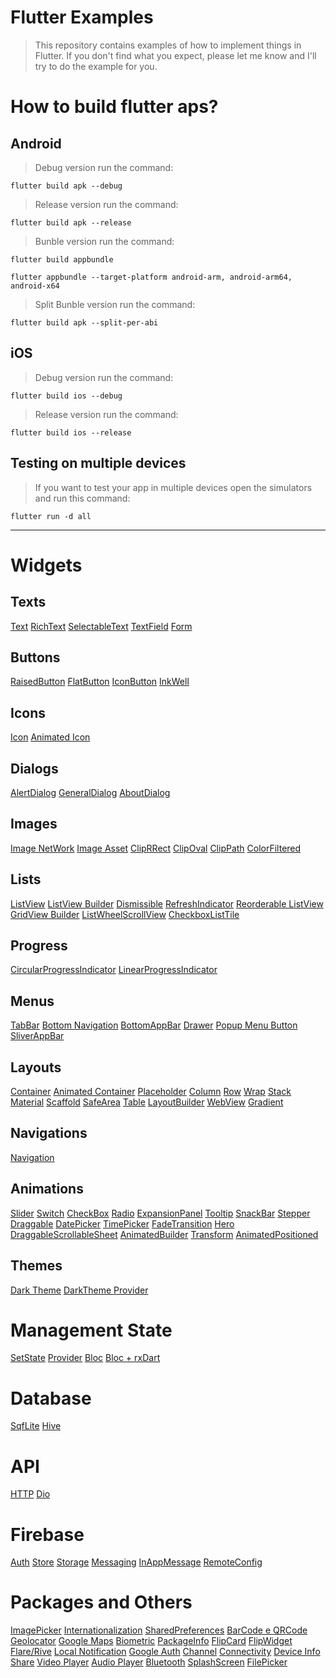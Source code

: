 # Flutter Examples

> This repository contains examples of how to implement things in Flutter. If you don't find what you expect, please let me know and I'll try to do the example for you.

# How to build flutter aps?

## Android
> Debug version run the command:

``
flutter build apk --debug
``

> Release version run the command:

``
flutter build apk --release
``

> Bunble version run the command:

``
flutter build appbundle
``

``
flutter appbundle --target-platform android-arm, android-arm64, android-x64
``

> Split Bunble version run the command:

``
flutter build apk --split-per-abi
``

## iOS
> Debug version run the command:

``
flutter build ios --debug
``

> Release version run the command:

``
flutter build ios --release
``

## Testing on multiple devices
> If you want to test your app in multiple devices open the simulators and run this command:

``
flutter run -d all
``
___
# Widgets

## Texts
[Text](https://github.com/ThiagoEvoa/flutter_examples/tree/text)
[RichText](https://github.com/ThiagoEvoa/flutter_examples/tree/rich_text)
[SelectableText](https://github.com/ThiagoEvoa/flutter_examples/tree/selectable_text)
[TextField](https://github.com/ThiagoEvoa/flutter_examples/tree/textfield)
[Form](https://github.com/ThiagoEvoa/flutter_examples/tree/form)

## Buttons
[RaisedButton](https://github.com/ThiagoEvoa/flutter_examples/tree/raisedbutton)
[FlatButton](https://github.com/ThiagoEvoa/flutter_examples/tree/flatbutton)
[IconButton](https://github.com/ThiagoEvoa/flutter_examples/tree/iconbutton)
[InkWell](https://github.com/ThiagoEvoa/flutter_examples/tree/inkwell)

## Icons
[Icon](https://github.com/ThiagoEvoa/flutter_examples/tree/icon)
[Animated Icon](https://github.com/ThiagoEvoa/flutter_examples/tree/animatedicon)

## Dialogs
[AlertDialog](https://github.com/ThiagoEvoa/flutter_examples/tree/alertdialog)
[GeneralDialog](https://github.com/ThiagoEvoa/flutter_examples/tree/generaldialog)
[AboutDialog](https://github.com/ThiagoEvoa/flutter_examples/tree/aboutdialog)

## Images
[Image NetWork](https://github.com/ThiagoEvoa/flutter_examples/tree/image_network)
[Image Asset](https://github.com/ThiagoEvoa/flutter_examples/tree/image_asset)
[ClipRRect](https://github.com/ThiagoEvoa/flutter_examples/tree/cliprrect)
[ClipOval](https://github.com/ThiagoEvoa/flutter_examples/tree/clipoval)
[ClipPath](https://github.com/ThiagoEvoa/flutter_examples/tree/clippath)
[ColorFiltered](https://github.com/ThiagoEvoa/flutter_examples/tree/colorfiltered)

## Lists
[ListView](https://github.com/ThiagoEvoa/flutter_examples/tree/listview)
[ListView Builder](https://github.com/ThiagoEvoa/flutter_examples/tree/listview_builder)
[Dismissible](https://github.com/ThiagoEvoa/flutter_examples/tree/dismissible)
[RefreshIndicator](https://github.com/ThiagoEvoa/flutter_examples/tree/refreshindicator)
[Reorderable ListView](https://github.com/ThiagoEvoa/flutter_examples/tree/reorderablelistview)
[GridView Builder](https://github.com/ThiagoEvoa/flutter_examples/tree/gridview_builder)
[ListWheelScrollView](https://github.com/ThiagoEvoa/flutter_examples/tree/listwheelscrollview)
[CheckboxListTile](https://github.com/ThiagoEvoa/flutter_examples/tree/checkbox_listtile)

## Progress
[CircularProgressIndicator](https://github.com/ThiagoEvoa/flutter_examples/tree/circularprogressindicator)
[LinearProgressIndicator](https://github.com/ThiagoEvoa/flutter_examples/tree/linearprogressindicator)

## Menus
[TabBar](https://github.com/ThiagoEvoa/flutter_examples/tree/tabbar)
[Bottom Navigation](https://github.com/ThiagoEvoa/flutter_examples/tree/bottomnavigationbar)
[BottomAppBar](https://github.com/ThiagoEvoa/flutter_examples/tree/bottomappbar)
[Drawer](https://github.com/ThiagoEvoa/flutter_examples/tree/drawer)
[Popup Menu Button](https://github.com/ThiagoEvoa/flutter_examples/tree/popupmenubutton)
[SliverAppBar](https://github.com/ThiagoEvoa/flutter_examples/tree/sliverappbar)

## Layouts
[Container](https://github.com/ThiagoEvoa/flutter_examples/tree/container)
[Animated Container](https://github.com/ThiagoEvoa/flutter_examples/tree/animatedcontainer)
[Placeholder](https://github.com/ThiagoEvoa/flutter_examples/tree/placeholder)
[Column](https://github.com/ThiagoEvoa/flutter_examples/tree/column)
[Row](https://github.com/ThiagoEvoa/flutter_examples/tree/row)
[Wrap](https://github.com/ThiagoEvoa/flutter_examples/tree/wrap)
[Stack](https://github.com/ThiagoEvoa/flutter_examples/tree/stack)
[Material](https://github.com/ThiagoEvoa/flutter_examples/tree/material)
[Scaffold](https://github.com/ThiagoEvoa/flutter_examples/tree/scaffold)
[SafeArea](https://github.com/ThiagoEvoa/flutter_examples/tree/safearea)
[Table](https://github.com/ThiagoEvoa/flutter_examples/tree/table)
[LayoutBuilder](https://github.com/ThiagoEvoa/flutter_examples/tree/layoutbuilder)
[WebView](https://github.com/ThiagoEvoa/flutter_examples/tree/webview)
[Gradient](https://github.com/ThiagoEvoa/flutter_examples/tree/gradient)

## Navigations
[Navigation](https://github.com/ThiagoEvoa/flutter_examples/tree/navigation)

## Animations
[Slider](https://github.com/ThiagoEvoa/flutter_examples/tree/slider)
[Switch](https://github.com/ThiagoEvoa/flutter_examples/tree/switch)
[CheckBox](https://github.com/ThiagoEvoa/flutter_examples/tree/checkbox)
[Radio](https://github.com/ThiagoEvoa/flutter_examples/tree/radio)
[ExpansionPanel](https://github.com/ThiagoEvoa/flutter_examples/tree/expansionpanel)
[Tooltip](https://github.com/ThiagoEvoa/flutter_examples/tree/tooltip)
[SnackBar](https://github.com/ThiagoEvoa/flutter_examples/tree/snackbar)
[Stepper](https://github.com/ThiagoEvoa/flutter_examples/tree/stepper)
[Draggable](https://github.com/ThiagoEvoa/flutter_examples/tree/draggable)
[DatePicker](https://github.com/ThiagoEvoa/flutter_examples/tree/datepicker)
[TimePicker](https://github.com/ThiagoEvoa/flutter_examples/tree/timepicker)
[FadeTransition](https://github.com/ThiagoEvoa/flutter_examples/tree/fadetransition)
[Hero](https://github.com/ThiagoEvoa/flutter_examples/tree/hero)
[DraggableScrollableSheet](https://github.com/ThiagoEvoa/flutter_examples/tree/draggablescrollablesheet)
[AnimatedBuilder](https://github.com/ThiagoEvoa/flutter_examples/tree/animatedbuilder)
[Transform](https://github.com/ThiagoEvoa/flutter_examples/tree/transform)
[AnimatedPositioned](https://github.com/ThiagoEvoa/flutter_examples/tree/animatedpositioned)

## Themes
[Dark Theme](https://github.com/ThiagoEvoa/flutter_examples/tree/darktheme)
[DarkTheme Provider](https://github.com/ThiagoEvoa/flutter_examples/tree/dartheme_provider)

# Management State
[SetState](https://github.com/ThiagoEvoa/flutter_examples/tree/setstate)
[Provider](https://github.com/ThiagoEvoa/flutter_examples/tree/provider)
[Bloc](https://github.com/ThiagoEvoa/flutter_examples/tree/bloc)
[Bloc + rxDart](https://github.com/ThiagoEvoa/flutter_examples/tree/bloc_rxdart)

# Database
[SqfLite](https://github.com/ThiagoEvoa/flutter_examples/tree/sqflite)
[Hive](https://github.com/ThiagoEvoa/flutter_examples/tree/hive)

# API
[HTTP](https://github.com/ThiagoEvoa/flutter_examples/tree/http)
[Dio](https://github.com/ThiagoEvoa/flutter_examples/tree/dio)

# Firebase
[Auth](https://github.com/ThiagoEvoa/flutter_examples/tree/firebaseauth)
[Store](https://github.com/ThiagoEvoa/flutter_examples/tree/firebasestore)
[Storage](https://github.com/ThiagoEvoa/flutter_examples/tree/firebasestorage)
[Messaging](https://github.com/ThiagoEvoa/flutter_examples/tree/firebase_messaging)
[InAppMessage](https://github.com/ThiagoEvoa/flutter_examples/tree/firebase_inappmessage)
[RemoteConfig](https://github.com/ThiagoEvoa/flutter_examples/tree/firebase_remoteconfig)

# Packages and Others
[ImagePicker](https://github.com/ThiagoEvoa/flutter_examples/tree/imagepicker)
[Internationalization](https://github.com/ThiagoEvoa/flutter_examples/tree/internationalization)
[SharedPreferences](https://github.com/ThiagoEvoa/flutter_examples/tree/sharedpreferences)
[BarCode e QRCode](https://github.com/ThiagoEvoa/flutter_examples/tree/barcode_qrcode)
[Geolocator](https://github.com/ThiagoEvoa/flutter_examples/tree/geolocator)
[Google Maps](https://github.com/ThiagoEvoa/flutter_examples/tree/googlemaps)
[Biometric](https://github.com/ThiagoEvoa/flutter_examples/tree/biometric)
[PackageInfo](https://github.com/ThiagoEvoa/flutter_examples/tree/packageinfo)
[FlipCard](https://github.com/ThiagoEvoa/flutter_examples/tree/flipcard)
[FlipWidget](https://github.com/ThiagoEvoa/flutter_examples/tree/flipwidget)
[Flare/Rive](https://github.com/ThiagoEvoa/flutter_examples/blob/flare/README.md)
[Local Notification](https://github.com/ThiagoEvoa/flutter_examples/tree/localnotification)
[Google Auth](https://github.com/ThiagoEvoa/flutter_examples/tree/google_auth)
[Channel](https://github.com/ThiagoEvoa/flutter_examples/tree/channel)
[Connectivity](https://github.com/ThiagoEvoa/flutter_examples/tree/connectivity)
[Device Info](https://github.com/ThiagoEvoa/flutter_examples/tree/device_info)
[Share](https://github.com/ThiagoEvoa/flutter_examples/tree/share)
[Video Player](https://github.com/ThiagoEvoa/flutter_examples/tree/video_player)
[Audio Player](https://github.com/ThiagoEvoa/flutter_examples/tree/audio_player)
[Bluetooth](https://github.com/ThiagoEvoa/flutter_examples/tree/bluetooth)
[SplashScreen](https://github.com/ThiagoEvoa/flutter_examples/tree/splashscreen)
[FilePicker](https://github.com/ThiagoEvoa/flutter_examples/tree/filepicker)

<!-- 
xcrun simctl io booted recordVideo <filename>.<file extension>
https://ezgif.com/video-to-gif
--> 

<!--
Hooks - https://pub.dev/packages/flutter_hooks
Apple Sign - https://pub.dev/packages/sign_in_with_apple (must have apple dev account)
Shimmer - https://pub.dev/packages/shimmer
Screenshot - https://pub.dev/packages/screenshot
Tutoria Coach - https://pub.dev/packages/tutorial_coach_mark
Local Auth - https://pub.dev/packages/local_auth
Time Ago - https://pub.dev/packages/timeago
Flutter Launcher icons - https://pub.dev/packages/flutter_launcher_icons
Auto size text - https://pub.dev/packages/auto_size_text
Image gallery saver - https://pub.dev/packages/image_gallery_saver
-->
